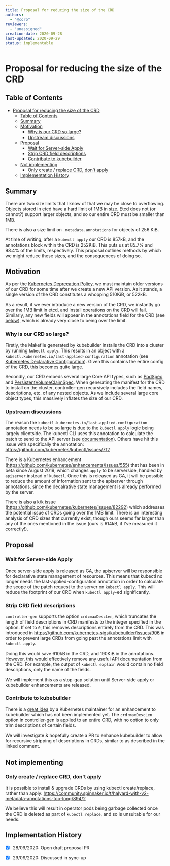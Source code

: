 ```yaml
---
title: Proposal for reducing the size of the CRD
authors:
  - "@coro"
reviewers:
  - "unassigned"
creation-date: 2020-09-28
last-updated: 2020-09-29
status: implementable
---
```


# Proposal for reducing the size of the CRD

## Table of Contents

<!--ts-->
   * [Proposal for reducing the size of the CRD](#proposal-for-reducing-the-size-of-the-crd)
      * [Table of Contents](#table-of-contents)
      * [Summary](#summary)
      * [Motivation](#motivation)
         * [Why is our CRD so large?](#why-is-our-crd-so-large)
         * [Upstream discussions](#upstream-discussions)
      * [Proposal](#proposal)
         * [Wait for Server-side Apply](#wait-for-server-side-apply)
         * [Strip CRD field descriptions](#strip-crd-field-descriptions)
         * [Contribute to kubebuilder](#contribute-to-kubebuilder)
      * [Not implementing](#not-implementing)
         * [Only create / replace CRD, don't apply](#only-create--replace-crd-dont-apply)
      * [Implementation History](#implementation-history)

<!-- Added by: coro, at: Tue Sep 29 11:07:35 UTC 2020 -->

<!--te-->

## Summary
There are two size limits that I know of that we may be close to overflowing.
Objects stored in etcd have a hard limit of 1MB in size. Etcd does not (or cannot?) support larger objects, and so our entire CRD must be smaller than 1MB.

There is also a size limit on `.metadata.annotations` for objects of 256 KiB.

At time of writing, after a `kubectl apply` our CRD is 857kB, and the annotations block within the CRD is 252KiB. This puts us at 85.7% and 98.4% of the limits, respectively. This proposal
outlines methods by which we might reduce these sizes, and the consequences of doing so.

## Motivation
As per the [Kubernetes Deprecation Policy](https://kubernetes.io/docs/reference/using-api/deprecation-policy/), we must maintain older versions of our CRD for some time
after we create a new API version. As it stands, a single version of the CRD constitutes a whopping 510KiB, or 522kB.

As a result, if we ever introduce a new version of the CRD, we instantly go over the 1MB limit in etcd, and install operations on the CRD will fail.
Similarly, any new fields will appear in the annotations field for the CRD (see [below](#why-is-our-crd-so-large)), which is already very close to being over the limit.

### Why is our CRD so large?
Firstly, the Makefile generated by kubebuilder installs the CRD into a cluster by running `kubectl apply`. This results in an object with a `kubectl.kubernetes.io/last-applied-configuration`
annotation (see [Kubernetes Declarative Configuration](https://kubernetes.io/docs/tasks/manage-kubernetes-objects/declarative-config/)). Given this contains the entire config of the CRD, this
becomes quite large.

Secondly, our CRD embeds several large Core API types, such as [PodSpec](https://github.com/rabbitmq/cluster-operator/blob/main/api/v1beta1/rabbitmqcluster_types.go#L214) and
[PersistentVolumeClaimSpec](https://github.com/rabbitmq/cluster-operator/blob/main/api/v1beta1/rabbitmqcluster_types.go#L228). When generating the manifest for the CRD to install
on the cluster, controller-gen recursively includes the field names, descriptions, etc. of any nested objects. As we include several large core object types, this massively inflates
the size of our CRD.

### Upstream discussions

The reason the `kubectl.kubernetes.io/last-applied-configuration` annotation needs to be so large is due to the `kubectl apply` logic being largely clientside. The kubectl CLI uses this
annotation to calculate the patch to send to the API server (see [documentation](https://kubernetes.io/docs/tasks/manage-kubernetes-objects/declarative-config/#how-apply-calculates-differences-and-merges-changes)).
Others have hit this issue with specifically the annotation: https://github.com/kubernetes/kubectl/issues/712

There is a Kubernetes enhancement (https://github.com/kubernetes/enhancements/issues/555) that has been in beta since August 2019, which changes `apply` to be serverside, handled by `apiserver` instead of `kubectl`.
Once this is released as GA, it will be possible to reduce the amount of information sent to the apiserver through annotations, since the decalrative state management is already performed by the server.

There is also a k/k issue (https://github.com/kubernetes/kubernetes/issues/82292) which addresses the potential issue of CRDs going over the 1MB limit. There is an interesting analysis
of CRD sizes that currently exist, though ours seems far larger than any of the ones mentioned in the issue (ours is 614kB, if I've measured it correctly!).

## Proposal

### Wait for Server-side Apply
Once server-side apply is released as GA, the apiserver will be responsible for declarative state management of resources. This means that kubectl no longer needs
the last-applied-configuration annotation in order to calculate the scope of the patch request to the server on `kubectl apply`. This will reduce the footprint of
our CRD when `kubectl apply`-ed significantly.

### Strip CRD field descriptions
`controller-gen` supports the option `crd:maxDescLen`, which truncates the length of field descriptions in CRD manifests to the integer specified in the option.
If set to `0`, this removes descriptions entirely from the CRD. This was introduced in https://github.com/kubernetes-sigs/kubebuilder/issues/906 in order to prevent
large CRDs from going past the annotations limit with `kubectl apply`.

Doing this would save 610kB in the CRD, and 190KiB in the annotations. However, this would effectively remove any useful API documentation from the CRD.
For example, the output of `kubectl explain` would contain no field descriptions, only the name of the fields.

We will implement this as a stop-gap solution until Server-side apply or kubebuilder enhancements are released.

### Contribute to kubebuilder
There is a [great idea](https://github.com/kubernetes/kubernetes/issues/82292#issuecomment-601851309) by a Kubernetes maintainer for an enhancement to kubebuilder
which has not been implemented yet. The `crd:maxDescLen` option in controller-gen is applied to an entire CRD, with no option to only trim descriptions of certain fields.

We will investigate & hopefully create a PR to enhance kubebuilder to allow for recursive stripping of descriptions in CRDs, similar to as described in the linked comment.

## Not implementing

### Only create / replace CRD, don't apply
It is possible to install & upgrade CRDs by using kubectl create/replace, rather than apply: https://community.spinnaker.io/t/halyard-with-v2-metadata-annotations-too-long/894/2

We believe this will result in operator pods being garbage collected once the CRD is deleted as part of `kubectl replace`, and so is unsuitable for our needs.

## Implementation History

- [x] 28/09/2020: Open draft proposal PR
- [x] 29/09/2020: Discussed in sync-up

